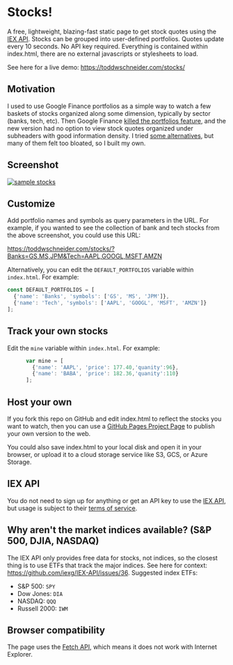 
# Stocks!

A free, lightweight, blazing-fast static page to get stock quotes using the [IEX API](https://iextrading.com/developer/). Stocks can be grouped into user-defined portfolios. Quotes update every 10 seconds. No API key required. Everything is contained within index.html, there are no external javascripts or stylesheets to load.

See here for a live demo: https://toddwschneider.com/stocks/

## Motivation

I used to use Google Finance portfolios as a simple way to watch a few baskets of stocks organized along some dimension, typically by sector (banks, tech, etc). Then Google Finance [killed the portfolios feature](https://productforums.google.com/forum/#!category-topic/websearch/uf8q-AaPiyQ), and the new version had no option to view stock quotes organized under subheaders with good information density. I tried [some alternatives](https://www.marketbeat.com/press-room/google-finance-changes-and-alternatives/), but many of them felt too bloated, so I built my own.

## Screenshot

[![sample stocks](https://user-images.githubusercontent.com/70271/39388917-b15dde6e-4a51-11e8-8a30-72c8bd42f50a.png)](https://toddwschneider.com/stocks/)

## Customize

Add portfolio names and symbols as query parameters in the URL. For example, if you wanted to see the collection of bank and tech stocks from the above screenshot, you could use this URL:

https://toddwschneider.com/stocks/?Banks=GS,MS,JPM&Tech=AAPL,GOOGL,MSFT,AMZN

Alternatively, you can edit the `DEFAULT_PORTFOLIOS` variable within `index.html`. For example:

```js
const DEFAULT_PORTFOLIOS = [
  {'name': 'Banks', 'symbols': ['GS', 'MS', 'JPM']},
  {'name': 'Tech', 'symbols': ['AAPL', 'GOOGL', 'MSFT', 'AMZN']}
];
```

## Track your own stocks

Edit the `mine` variable within `index.html`. For example:
```js
      var mine = [
        {'name': 'AAPL', 'price': 177.40,'quanity':96},
        {'name': 'BABA', 'price': 182.36,'quanity':110}
      ];
 ```

## Host your own

If you fork this repo on GitHub and edit index.html to reflect the stocks you want to watch, then you can use a [GitHub Pages Project Page](https://help.github.com/articles/user-organization-and-project-pages/) to publish your own version to the web.

You could also save index.html to your local disk and open it in your browser, or upload it to a cloud storage service like S3, GCS, or Azure Storage.

## IEX API

You do not need to sign up for anything or get an API key to use the [IEX API](https://iextrading.com/developer/docs/), but usage is subject to their [terms of service](https://iextrading.com/api-terms/).

## Why aren't the market indices available? (S&P 500, DJIA, NASDAQ)

The IEX API only provides free data for stocks, not indices, so the closest thing is to use ETFs that track the major indices. See here for context: https://github.com/iexg/IEX-API/issues/36. Suggested index ETFs:

- S&P 500: `SPY`
- Dow Jones: `DIA`
- NASDAQ: `QQQ`
- Russell 2000: `IWM`

## Browser compatibility

The page uses the [Fetch API](https://developer.mozilla.org/en-US/docs/Web/API/Fetch_API), which means it does not work with Internet Explorer.
